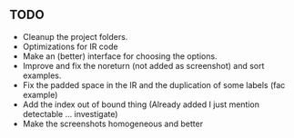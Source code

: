 ## TODO
- Cleanup the project folders.
- Optimizations for IR code
- Make an (better) interface for choosing the options.
- Improve and fix the noreturn (not added as screenshot) and sort examples.
- Fix the padded space in the IR and the duplication of some labels (fac example)
- Add the index out of bound thing (Already added I just mention detectable ... investigate)
- Make the screenshots homogeneous and better
